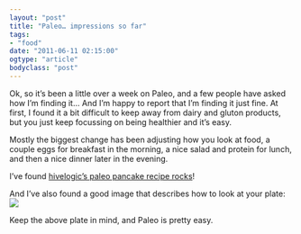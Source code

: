 ```yaml
---
layout: "post"
title: "Paleo… impressions so far"
tags: 
- "food"
date: "2011-06-11 02:15:00"
ogtype: "article"
bodyclass: "post"
---
```


Ok, so it’s been a little over a week on Paleo, and a few people have asked how I’m finding it… And I’m happy to report that I’m finding it just fine. At first, I found it a bit difficult to keep away from dairy and gluton products, but you just keep focussing on being healthier and it’s easy.

Mostly the biggest change has been adjusting how you look at food, a couple eggs for breakfast in the morning, a nice salad and protein for lunch, and then a nice dinner later in the evening.

I’ve found [hivelogic’s paleo pancake recipe rocks](http://hivelogic.com/articles/best-paleo-pancake-recipe/)!

And I’ve also found a good image that describes how to look at your plate: ![](http://www.rogerstringer.com/wp-content/uploads/2011/06/plate.jpg)

Keep the above plate in mind, and Paleo is pretty easy.